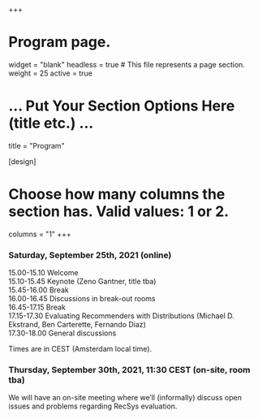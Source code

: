 +++
# Program page.
widget = "blank"
headless = true  # This file represents a page section.
weight = 25
active = true

# ... Put Your Section Options Here (title etc.) ...
title = "Program"

[design]
  # Choose how many columns the section has. Valid values: 1 or 2.
  columns = "1"
+++
### Saturday, September 25th, 2021 (online)

15.00-15.10 Welcome  
15.10-15.45 Keynote (Zeno Gantner, title tba)  
15.45-16.00 Break  
16.00-16.45 Discussions in break-out rooms  
16.45-17.15 Break  
17.15-17.30 Evaluating Recommenders with Distributions (Michael D. Ekstrand, Ben Carterette, Fernando Diaz)  
17.30-18.00 General discussions  

Times are in CEST (Amsterdam local time).

### Thursday, September 30th, 2021, 11:30 CEST (on-site, room tba)
We will have an on-site meeting where we’ll (informally) discuss open issues and problems regarding RecSys evaluation.

